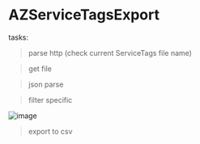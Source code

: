 # AZServiceTagsExport

tasks:

> parse http (check current ServiceTags file name)

> get file

> json parse 

> filter specific 

![image](https://github.com/user-attachments/assets/4fde6bc9-4903-4439-8950-2941cd7c6f49)

> export to csv

